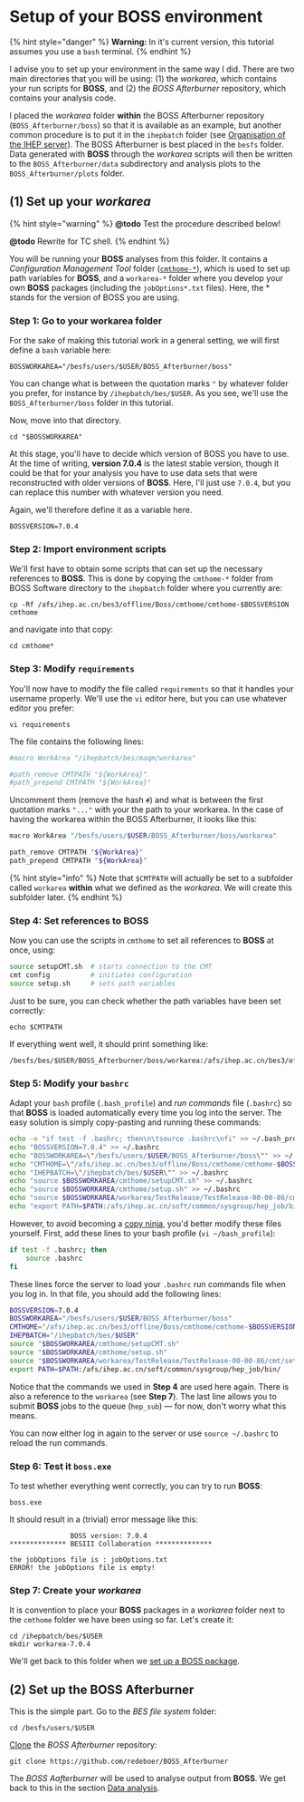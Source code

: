 # Setup of your BOSS environment

{% hint style="danger" %}
**Warning:** In it's current version, this tutorial assumes you use a `bash` terminal.
{% endhint %}

I advise you to set up your environment in the same way I did. There are two main directories that you will be using: \(1\) the _workarea_, which contains your run scripts for **BOSS**, and \(2\) the _BOSS Afterburner_ repository, which contains your analysis code.

I placed the _workarea_ folder **within** the BOSS Afterburner repository \(`BOSS_Afterburner/boss`\) so that it is available as an example, but another common procedure is to put it in the `ihepbatch` folder \(see [Organisation of the IHEP server](ihep-server.md)\). The BOSS Afterburner is best placed in the `besfs` folder. Data generated with **BOSS** through the _workarea_ scripts will then be written to the `BOSS_Afterburner/data` subdirectory and analysis plots to the `BOSS_Afterburner/plots` folder.

## \(1\) Set up your _workarea_

{% hint style="warning" %}
**@todo** Test the procedure described below!

**@todo** Rewrite for TC shell.
{% endhint %}

You will be running your **BOSS** analyses from this folder. It contains a _Configuration Management Tool_ folder \([`cmthome-*`](https://github.com/redeboer/BOSS_Afterburner/tree/master/boss/cmthome-7.0.4)\), which is used to set up path variables for **BOSS**, and a `workarea-*` folder where you develop your own **BOSS** packages \(including the `jobOptions*.txt` files\). Here, the \* stands for the version of BOSS you are using.

### **Step 1:** Go to your workarea folder

For the sake of making this tutorial work in a general setting, we will first define a `bash` variable here:

```text
BOSSWORKAREA="/besfs/users/$USER/BOSS_Afterburner/boss"
```

You can change what is between the quotation marks `"` by whatever folder you prefer, for instance by `/ihepbatch/bes/$USER`. As you see, we'll use the `BOSS_Afterburner/boss` folder in this tutorial.

Now, move into that directory.

```text
cd "$BOSSWORKAREA"
```

At this stage, you'll have to decide which version of BOSS you have to use. At the time of writing, **version 7.0.4** is the latest stable version, though it could be that for your analysis you have to use data sets that were reconstructed with older versions of **BOSS**. Here, I'll just use `7.0.4`, but you can replace this number with whatever version you need.

Again, we'll therefore define it as a variable here.

```text
BOSSVERSION=7.0.4
```

### **Step 2: Import environment scripts**

We'll first have to obtain some scripts that can set up the necessary references to **BOSS**. This is done by copying the `cmthome-*` folder from BOSS Software directory to the `ihepbatch` folder where you currently are:

```text
cp -Rf /afs/ihep.ac.cn/bes3/offline/Boss/cmthome/cmthome-$BOSSVERSION cmthome
```

and navigate into that copy:

```text
cd cmthome*
```

### **Step 3: Modify `requirements`**

You'll now have to modify the file called `requirements` so that it handles your username properly. We'll use the `vi` editor here, but you can use whatever editor you prefer:

```text
vi requirements
```

The file contains the following lines:

```bash
#macro WorkArea "/ihepbatch/bes/maqm/workarea"

#path_remove CMTPATH "${WorkArea}"
#path_prepend CMTPATH "${WorkArea}"
```

Uncomment them \(remove the hash `#`\) and what is between the first quotation marks `"..."` with your the path to your workarea. In the case of having the workarea within the BOSS Afterburner, it looks like this:

```bash
macro WorkArea "/besfs/users/$USER/BOSS_Afterburner/boss/workarea"

path_remove CMTPATH "${WorkArea}"
path_prepend CMTPATH "${WorkArea}"
```

{% hint style="info" %}
Note that `$CMTPATH` will actually be set to a subfolder called `workarea` **within** what we defined as the _workarea_. We will create this subfolder later.
{% endhint %}

### **Step 4: Set references to BOSS**

Now you can use the scripts in `cmthome` to set all references to **BOSS** at once, using:

```bash
source setupCMT.sh  # starts connection to the CMT
cmt config          # initiates configuration
source setup.sh     # sets path variables
```

Just to be sure, you can check whether the path variables have been set correctly:

```text
echo $CMTPATH
```

If everything went well, it should print something like:

```text
/besfs/bes/$USER/BOSS_Afterburner/boss/workarea:/afs/ihep.ac.cn/bes3/offline/Boss/7.0.4:/afs/ihep.ac.cn/bes3/offline/ExternalLib/SLC6/ExternalLib/gaudi/GAUDI_v23r9:/afs/ihep.ac.cn/bes3/offline/ExternalLib/SLC6/ExternalLib/LCGCMT/LCGCMT_65a
```

### **Step 5: Modify your `bashrc`**

Adapt your `bash` profile \(`.bash_profile`\) and _run commands_ file \(`.bashrc`\) so that **BOSS** is loaded automatically every time you log into the server. The easy solution is simply copy-pasting and running these commands:

```bash
echo -e "if test -f .bashrc; then\n\tsource .bashrc\nfi" >> ~/.bash_profile
echo "BOSSVERSION=7.0.4" >> ~/.bashrc
echo "BOSSWORKAREA=\"/besfs/users/$USER/BOSS_Afterburner/boss\"" >> ~/.bashrc
echo "CMTHOME=\"/afs/ihep.ac.cn/bes3/offline/Boss/cmthome/cmthome-$BOSSVERSION\"" >> ~/.bashrc
echo "IHEPBATCH=\"/ihepbatch/bes/$USER\"" >> ~/.bashrc
echo "source $BOSSWORKAREA/cmthome/setupCMT.sh" >> ~/.bashrc
echo "source $BOSSWORKAREA/cmthome/setup.sh" >> ~/.bashrc
echo "source $BOSSWORKAREA/workarea/TestRelease/TestRelease-00-00-86/cmt/setup.sh" >> ~/.bashrc
echo "export PATH=$PATH:/afs/ihep.ac.cn/soft/common/sysgroup/hep_job/bin/" >> ~/.bashrc
```

However, to avoid becoming a [copy ninja](https://pics.me.me/kakashi-went-from-the-copy-ninja-to-the-copy-paste-14969048.png), you'd better modify these files yourself. First, add these lines to your bash profile \(`vi ~/bash_profile`\):

```bash
if test -f .bashrc; then
    source .bashrc
fi
```

These lines force the server to load your `.bashrc` run commands file when you log in. In that file, you should add the following lines:

```bash
BOSSVERSION=7.0.4
BOSSWORKAREA="/besfs/users/$USER/BOSS_Afterburner/boss"
CMTHOME="/afs/ihep.ac.cn/bes3/offline/Boss/cmthome/cmthome-$BOSSVERSION"
IHEPBATCH="/ihepbatch/bes/$USER"
source "$BOSSWORKAREA/cmthome/setupCMT.sh"
source "$BOSSWORKAREA/cmthome/setup.sh"
source "$BOSSWORKAREA/workarea/TestRelease/TestRelease-00-00-86/cmt/setup.sh"
export PATH=$PATH:/afs/ihep.ac.cn/soft/common/sysgroup/hep_job/bin/
```

Notice that the commands we used in **Step 4** are used here again. There is also a reference to the `workarea` \(see **Step 7**\). The last line allows you to submit **BOSS** jobs to the queue \(`hep_sub`\) — for now, don't worry what this means.

You can now either log in again to the server or use `source ~/.bashrc` to reload the run commands.

### **Step 6: Test it `boss.exe`**

To test whether everything went correctly, you can try to run **BOSS**:

```text
boss.exe
```

It should result in a \(trivial\) error message like this:

```text
               BOSS version: 7.0.4
************** BESIII Collaboration **************

the jobOptions file is : jobOptions.txt
ERROR! the jobOptions file is empty!
```

### **Step 7: Create your** _**workarea**_

It is convention to place your **BOSS** packages in a _workarea_ folder next to the `cmthome` folder we have been using so far. Let's create it:

```text
cd /ihepbatch/bes/$USER
mkdir workarea-7.0.4
```

We'll get back to this folder when we [set up a BOSS package](../#set-up-a-boss-package).

## \(2\) Set up the BOSS Afterburner

This is the simple part. Go to the _BES file system_ folder:

```text
cd /besfs/users/$USER
```

[Clone](https://help.github.com/articles/cloning-a-repository/) the _BOSS Afterburner_ repository:

```text
git clone https://github.com/redeboer/BOSS_Afterburner
```

The _BOSS Aafterburner_ will be used to analyse output from **BOSS**. We get back to this in the section [Data analysis](data-analysis.md).

